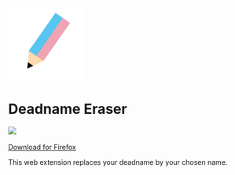 <img width=150px src="https://github.com/ColdGrub1384/DeadnameEraser/blob/main/Shared%20(App)/Resources/Icon.png?raw=true">

# Deadname Eraser

<a href="https://apps.apple.com/us/app/deadname-eraser-for-safari/id1574424329"><img width=200px src="https://pyto.app/assets/appstore.png"></a>

[Download for Firefox](https://addons.mozilla.org/en-US/firefox/addon/deadname-eraser/)

This web extension replaces your deadname by your chosen name.
